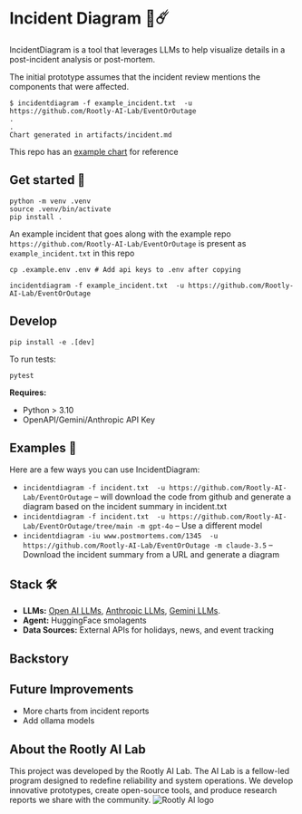 # Incident Diagram 🥳☄️
IncidentDiagram is a tool that leverages LLMs to help visualize details in a post-incident analysis or post-mortem.

The initial prototype assumes that the incident review mentions the components that were affected.

```
$ incidentdiagram -f example_incident.txt  -u https://github.com/Rootly-AI-Lab/EventOrOutage
.
.
Chart generated in artifacts/incident.md
```

This repo has an [example chart](example_output.md) for reference

## Get started 🚀
```
python -m venv .venv
source .venv/bin/activate
pip install .
```
An example incident that goes along with the example repo `https://github.com/Rootly-AI-Lab/EventOrOutage` is present as `example_incident.txt` in this repo

```
cp .example.env .env # Add api keys to .env after copying

incidentdiagram -f example_incident.txt  -u https://github.com/Rootly-AI-Lab/EventOrOutage
```

## Develop
```
pip install -e .[dev]
```
To run tests:
```
pytest
```
**Requires:**
* Python > 3.10
* OpenAPI/Gemini/Anthropic API Key

## Examples 📖
Here are a few ways you can use IncidentDiagram:
* `incidentdiagram -f incident.txt  -u https://github.com/Rootly-AI-Lab/EventOrOutage` – will download the code from github and generate a diagram based on the incident summary in incident.txt
* `incidentdiagram -f incident.txt  -u https://github.com/Rootly-AI-Lab/EventOrOutage/tree/main -m gpt-4o` – Use a different model
* `incidentdiagram -iu www.postmortems.com/1345  -u https://github.com/Rootly-AI-Lab/EventOrOutage -m claude-3.5` – Download the incident summary from a URL and generate a diagram

## Stack 🛠️
-   **LLMs:** [Open AI LLMs](https://platform.openai.com/docs/api-reference/models), [Anthropic LLMs](https://docs.anthropic.com/en/api/models-list), [Gemini LLMs](https://ai.google.dev/api/models).
-   **Agent:** HuggingFace smolagents
-   **Data Sources:** External APIs for holidays, news, and event tracking

## Backstory


## Future Improvements
- More charts from incident reports
- Add ollama models

## About the Rootly AI Lab
This project was developed by the Rootly AI Lab. The AI Lab is a fellow-led program designed to redefine reliability and system operations. We develop innovative prototypes, create open-source tools, and produce research reports we share with the community.
![Rootly AI logo](Rootly_AI_Logo_White.png)

